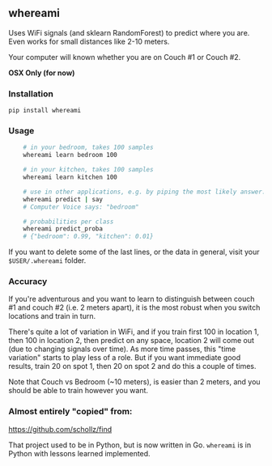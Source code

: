 ## whereami

Uses WiFi signals (and sklearn RandomForest) to predict where you are. Even works for small distances like 2-10 meters.

Your computer will known whether you are on Couch #1 or Couch #2.

**OSX Only (for now)**

### Installation

    pip install whereami

### Usage

```bash
    # in your bedroom, takes 100 samples
    whereami learn bedroom 100

    # in your kitchen, takes 100 samples
    whereami learn kitchen 100

    # use in other applications, e.g. by piping the most likely answer:
    whereami predict | say
    # Computer Voice says: "bedroom"

    # probabilities per class
    whereami predict_proba
    # {"bedroom": 0.99, "kitchen": 0.01}
```

If you want to delete some of the last lines, or the data in general, visit your `$USER/.whereami` folder.

### Accuracy

If you're adventurous and you want to learn to distinguish between couch #1 and couch #2 (i.e. 2 meters apart), it is the most robust when you switch locations and train in turn.

There's quite a lot of variation in WiFi, and if you train first 100 in location 1, then 100 in location 2, then predict on any space, location 2 will come out (due to changing signals over time). As more time passes, this "time variation" starts to play less of a role. But if you want immediate good results, train 20 on spot 1, then 20 on spot 2 and do this a couple of times.

Note that Couch vs Bedroom (~10 meters), is easier than 2 meters, and you should be able to train however you want.

### Almost entirely "copied" from:

https://github.com/schollz/find

That project used to be in Python, but is now written in Go. `whereami` is in Python with lessons learned implemented.
